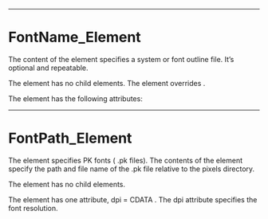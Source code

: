 

---

# FontName_Element

The content of the <FontName> element specifies a system or font outline file. It’s optional and repeatable.

The <FontName> element has no child elements. The <Simulation> element overrides <FontName> .

The <FontName> element has the following attributes:



---

# FontPath_Element

The <FontPath> element specifies PK fonts ( .pk files). The contents of the <FontPath> element specify the path and file name of the .pk file relative to the pixels directory.

The <FontPath> element has no child elements.

The <FontPath> element has one attribute, dpi = CDATA . The dpi attribute specifies the font resolution.